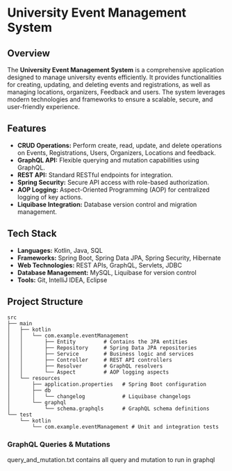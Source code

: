 # University Event Management System

## Overview

The **University Event Management System** is a comprehensive application designed to manage university events efficiently. It provides functionalities for creating, updating, and deleting events and registrations, as well as managing locations, organizers, Feedback and users. The system leverages modern technologies and frameworks to ensure a scalable, secure, and user-friendly experience.

## Features

- **CRUD Operations:** Perform create, read, update, and delete operations on Events, Registrations, Users, Organizers, Locations and feedback.
- **GraphQL API:** Flexible querying and mutation capabilities using GraphQL.
- **REST API:** Standard RESTful endpoints for integration.
- **Spring Security:** Secure API access with role-based authorization.
- **AOP Logging:** Aspect-Oriented Programming (AOP) for centralized logging of key actions.
- **Liquibase Integration:** Database version control and migration management.

## Tech Stack

- **Languages:** Kotlin, Java, SQL
- **Frameworks:** Spring Boot, Spring Data JPA, Spring Security, Hibernate
- **Web Technologies:** REST APIs, GraphQL, Servlets, JDBC
- **Database Management:** MySQL, Liquibase for version control
- **Tools:** Git, IntelliJ IDEA, Eclipse

## Project Structure

```
src
├── main
│   ├── kotlin
│   │   └── com.example.eventManagement
│   │       ├── Entity         # Contains the JPA entities
│   │       ├── Repository     # Spring Data JPA repositories
│   │       ├── Service        # Business logic and services
│   │       ├── Controller     # REST API controllers
│   │       ├── Resolver       # GraphQL resolvers
│   │       └── Aspect         # AOP logging aspects
│   └── resources
│       ├── application.properties   # Spring Boot configuration
│       ├── db
│       │   └── changelog            # Liquibase changelogs
│       └── graphql
│           └── schema.graphqls      # GraphQL schema definitions
└── test
    └── kotlin
        └── com.example.eventManagement # Unit and integration tests
```

### GraphQL Queries & Mutations
query_and_mutation.txt contains all query and mutation to run in graphql
